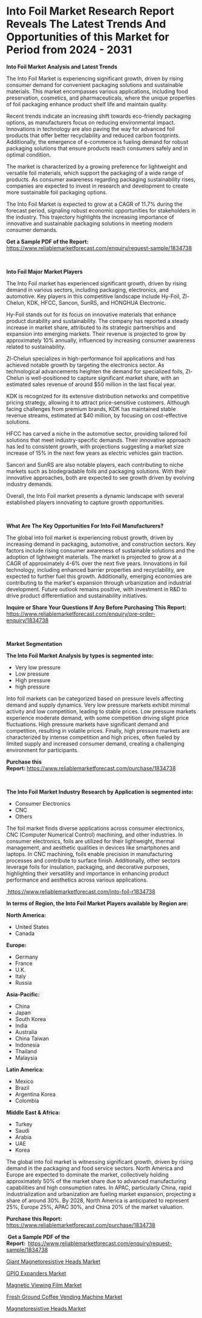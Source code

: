 <p><h1>Into Foil Market Research Report Reveals The Latest Trends And Opportunities of this Market for Period from 2024 - 2031</h1></p><p><strong>Into Foil Market Analysis and Latest Trends</strong></p>
<p><p>The Into Foil Market is experiencing significant growth, driven by rising consumer demand for convenient packaging solutions and sustainable materials. This market encompasses various applications, including food preservation, cosmetics, and pharmaceuticals, where the unique properties of foil packaging enhance product shelf life and maintain quality.</p><p>Recent trends indicate an increasing shift towards eco-friendly packaging options, as manufacturers focus on reducing environmental impact. Innovations in technology are also paving the way for advanced foil products that offer better recyclability and reduced carbon footprints. Additionally, the emergence of e-commerce is fueling demand for robust packaging solutions that ensure products reach consumers safely and in optimal condition.</p><p>The market is characterized by a growing preference for lightweight and versatile foil materials, which support the packaging of a wide range of products. As consumer awareness regarding packaging sustainability rises, companies are expected to invest in research and development to create more sustainable foil packaging options.</p><p>The Into Foil Market is expected to grow at a CAGR of 11.7% during the forecast period, signaling robust economic opportunities for stakeholders in the industry. This trajectory highlights the increasing importance of innovative and sustainable packaging solutions in meeting modern consumer demands.</p></p>
<p><strong>Get a Sample PDF of the Report:&nbsp;</strong> <a href="https://www.reliablemarketforecast.com/enquiry/request-sample/1834738?utm_campaign=1755&utm_medium=2&utm_source=Github&utm_content=ia&utm_term=19102024&utm_id=into-foil">https://www.reliablemarketforecast.com/enquiry/request-sample/1834738</a></p>
<p>&nbsp;</p>
<p><strong>Into Foil Major Market Players</strong></p>
<p><p>The Into Foil market has experienced significant growth, driven by rising demand in various sectors, including packaging, electronics, and automotive. Key players in this competitive landscape include Hy-Foil, Zl-Chelun, KDK, HFCC, Sancon, SunRS, and HONGHUA Electronic.</p><p>Hy-Foil stands out for its focus on innovative materials that enhance product durability and sustainability. The company has reported a steady increase in market share, attributed to its strategic partnerships and expansion into emerging markets. Their revenue is projected to grow by approximately 10% annually, influenced by increasing consumer awareness related to sustainability.</p><p>Zl-Chelun specializes in high-performance foil applications and has achieved notable growth by targeting the electronics sector. As technological advancements heighten the demand for specialized foils, Zl-Chelun is well-positioned to capture significant market share, with an estimated sales revenue of around $50 million in the last fiscal year.</p><p>KDK is recognized for its extensive distribution networks and competitive pricing strategy, allowing it to attract price-sensitive customers. Although facing challenges from premium brands, KDK has maintained stable revenue streams, estimated at $40 million, by focusing on cost-effective solutions.</p><p>HFCC has carved a niche in the automotive sector, providing tailored foil solutions that meet industry-specific demands. Their innovative approach has led to consistent growth, with projections suggesting a market size increase of 15% in the next few years as electric vehicles gain traction.</p><p>Sancon and SunRS are also notable players, each contributing to niche markets such as biodegradable foils and packaging solutions. With their innovative approaches, both are expected to see growth driven by evolving industry demands.</p><p>Overall, the Into Foil market presents a dynamic landscape with several established players innovating to capture growth opportunities.</p></p>
<p>&nbsp;</p>
<p><strong>What Are The Key Opportunities For Into Foil Manufacturers?</strong></p>
<p><p>The global into foil market is experiencing robust growth, driven by increasing demand in packaging, automotive, and construction sectors. Key factors include rising consumer awareness of sustainable solutions and the adoption of lightweight materials. The market is projected to grow at a CAGR of approximately 4-6% over the next five years. Innovations in foil technology, including enhanced barrier properties and recyclability, are expected to further fuel this growth. Additionally, emerging economies are contributing to the market's expansion through urbanization and industrial development. Future outlook remains positive, with investment in R&D to drive product differentiation and sustainability initiatives.</p></p>
<p><strong>Inquire or Share Your Questions If Any Before Purchasing This Report:</strong> <a href="https://www.reliablemarketforecast.com/enquiry/pre-order-enquiry/1834738?utm_campaign=1755&utm_medium=2&utm_source=Github&utm_content=ia&utm_term=19102024&utm_id=into-foil">https://www.reliablemarketforecast.com/enquiry/pre-order-enquiry/1834738</a></p>
<p>&nbsp;</p>
<p><strong>Market Segmentation</strong></p>
<p><strong>The Into Foil Market Analysis by types is segmented into:</strong></p>
<p><ul><li>Very low pressure</li><li>Low pressure</li><li>High pressure</li><li>high pressure</li></ul></p>
<p><p>Into foil markets can be categorized based on pressure levels affecting demand and supply dynamics. Very low pressure markets exhibit minimal activity and low competition, leading to stable prices. Low pressure markets experience moderate demand, with some competition driving slight price fluctuations. High pressure markets have significant demand and competition, resulting in volatile prices. Finally, high pressure markets are characterized by intense competition and high prices, often fueled by limited supply and increased consumer demand, creating a challenging environment for participants.</p></p>
<p><strong>Purchase this Report:&nbsp;</strong><a href="https://www.reliablemarketforecast.com/purchase/1834738?utm_campaign=1755&utm_medium=2&utm_source=Github&utm_content=ia&utm_term=19102024&utm_id=into-foil">https://www.reliablemarketforecast.com/purchase/1834738</a></p>
<p>&nbsp;</p>
<p><strong>The Into Foil Market Industry Research by Application is segmented into:</strong></p>
<p><ul><li>Consumer Electronics</li><li>CNC</li><li>Others</li></ul></p>
<p><p>The foil market finds diverse applications across consumer electronics, CNC (Computer Numerical Control) machining, and other industries. In consumer electronics, foils are utilized for their lightweight, thermal management, and aesthetic qualities in devices like smartphones and laptops. In CNC machining, foils enable precision in manufacturing processes and contribute to surface finish. Additionally, other sectors leverage foils for insulation, packaging, and decorative purposes, highlighting their versatility and importance in enhancing product performance and aesthetics across various applications.</p></p>
<p><a href="https://www.reliablemarketforecast.com/into-foil-r1834738?utm_campaign=1755&utm_medium=2&utm_source=Github&utm_content=ia&utm_term=19102024&utm_id=into-foil">&nbsp;https://www.reliablemarketforecast.com/into-foil-r1834738</a></p>
<p><strong>In terms of Region, the Into Foil Market Players available by Region are:</strong></p>
<p>
    <p> <strong> North America: </strong>
        <ul>
            <li>United States</li>
            <li>Canada</li>
        </ul>
        </p> 
    <p> <strong> Europe: </strong>
        <ul>
            <li>Germany</li>
            <li>France</li>
            <li>U.K.</li>
            <li>Italy</li>
            <li>Russia</li>
        </ul>
        </p> 
    <p> <strong> Asia-Pacific: </strong>
        <ul>
            <li>China</li>
            <li>Japan</li>
            <li>South Korea</li>
            <li>India</li>
            <li>Australia</li>
            <li>China Taiwan</li>
            <li>Indonesia</li>
            <li>Thailand</li>
            <li>Malaysia</li>
        </ul>
        </p> 
    <p> <strong> Latin America: </strong>
        <ul>
            <li>Mexico</li>
            <li>Brazil</li>
            <li>Argentina Korea</li>
            <li>Colombia</li>
        </ul>
        </p> 
    <p> <strong> Middle East & Africa: </strong>
        <ul>
            <li>Turkey</li>
            <li>Saudi</li>
            <li>Arabia</li>
            <li>UAE</li>
            <li>Korea</li>
        </ul>
    </p>
    </p>
<p><p>The global into foil market is witnessing significant growth, driven by rising demand in the packaging and food service sectors. North America and Europe are expected to dominate the market, collectively holding approximately 50% of the market share due to advanced manufacturing capabilities and high consumption rates. In APAC, particularly China, rapid industrialization and urbanization are fueling market expansion, projecting a share of around 30%. By 2028, North America is anticipated to represent 25%, Europe 25%, APAC 30%, and China 20% of the market valuation.</p></p>
<p><strong>Purchase this Report: </strong><a href="https://www.reliablemarketforecast.com/purchase/1834738?utm_campaign=1755&utm_medium=2&utm_source=Github&utm_content=ia&utm_term=19102024&utm_id=into-foil">https://www.reliablemarketforecast.com/purchase/1834738</a></p>
<p>&nbsp;<strong>Get a Sample PDF of the Report:&nbsp;&nbsp;</strong><a href="https://www.reliablemarketforecast.com/enquiry/request-sample/1834738?utm_campaign=1755&utm_medium=2&utm_source=Github&utm_content=ia&utm_term=19102024&utm_id=into-foil">https://www.reliablemarketforecast.com/enquiry/request-sample/1834738</a></p>
<p><strong></strong></p>
<p><p><a href="https://www.linkedin.com/pulse/giant-magnetoresistive-heads-market-share-analysis-growth-brjbf?utm_campaign=1755&utm_medium=2&utm_source=Github&utm_content=ia&utm_term=19102024&utm_id=into-foil">Giant Magnetoresistive Heads Market</a></p><p><a href="https://www.linkedin.com/pulse/mapping-gpio-expanders-market-trends-challenges-breakthroughs-lkf0f?utm_campaign=1755&utm_medium=2&utm_source=Github&utm_content=ia&utm_term=19102024&utm_id=into-foil">GPIO Expanders Market</a></p><p><a href="https://www.linkedin.com/pulse/global-magnetic-viewing-film-market-trends-innovations-forward-looking-1ebfe?utm_campaign=1755&utm_medium=2&utm_source=Github&utm_content=ia&utm_term=19102024&utm_id=into-foil">Magnetic Viewing Film Market</a></p><p><a href="https://issuu.com/reportprime-2/docs/fresh-ground-coffee-vending-machine_46ac880ac4690a?utm_campaign=1755&utm_medium=2&utm_source=Github&utm_content=ia&utm_term=19102024&utm_id=into-foil">Fresh Ground Coffee Vending Machine Market</a></p><p><a href="https://www.linkedin.com/pulse/magnetoresistive-heads-market-dynamics-application-types-cj16f?utm_campaign=1755&utm_medium=2&utm_source=Github&utm_content=ia&utm_term=19102024&utm_id=into-foil">Magnetoresistive Heads Market</a></p></p>